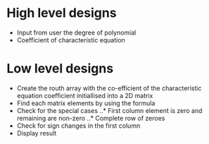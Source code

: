 # High level designs
* Input from user the degree of polynomial 
* Coefficient of characteristic equation 

# Low level designs
* Create the routh array with the co-efficient of the characteristic equation coefficient initiallised into a 2D matrix 
* Find each matrix elements by using the formula 
* Check for the special cases
..*  First column element is zero and remaining are non-zero
..*  Complete row of zeroes
* Check for sign changes in the first column
* Display result 
